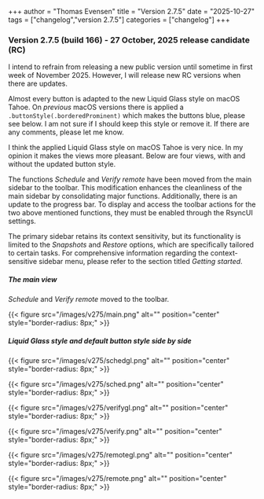+++
author = "Thomas Evensen"
title = "Version 2.7.5"
date = "2025-10-27"
tags = ["changelog","version 2.7.5"]
categories = ["changelog"]
+++

### Version 2.7.5 (build 166) - 27 October, 2025 release candidate (RC)

I intend to refrain from releasing a new public version until sometime in first week of November 2025. However, I will release new RC versions when there are updates.

Almost every button is adapted to the new Liquid Glass style on macOS Tahoe. On *previous* macOS versions there is applied a `.buttonStyle(.borderedProminent)` which makes the buttons blue, please see below. I am not sure if I should keep this style or remove it. If there are any comments, please let me know.

I think the applied Liquid Glass style on macOS Tahoe is very nice. In my opinion it makes the views more pleasant. Below are four views, with and without the updated button style.

The functions *Schedule* and *Verify remote* have been moved from the main sidebar to the toolbar. This modification enhances the cleanliness of the main sidebar by consolidating major functions. Additionally, there is an update to the progress bar. To display and access the toolbar actions for the two above mentioned functions, they must be enabled through the RsyncUI settings.

The primary sidebar retains its context sensitivity, but its functionality is limited to the *Snapshots* and *Restore* options, which are specifically tailored to certain tasks. For comprehensive information regarding the context-sensitive sidebar menu, please refer to the section titled *Getting started*.

##### The main view

*Schedule* and *Verify remote* moved to the toolbar. 

{{< figure src="/images/v275/main.png" alt="" position="center" style="border-radius: 8px;" >}}

##### Liquid Glass style and default button style side by side 

{{< figure src="/images/v275/schedgl.png" alt="" position="center" style="border-radius: 8px;" >}}

{{< figure src="/images/v275/sched.png" alt="" position="center" style="border-radius: 8px;" >}}

{{< figure src="/images/v275/verifygl.png" alt="" position="center" style="border-radius: 8px;" >}}

{{< figure src="/images/v275/verify.png" alt="" position="center" style="border-radius: 8px;" >}}

{{< figure src="/images/v275/remotegl.png" alt="" position="center" style="border-radius: 8px;" >}}

{{< figure src="/images/v275/remote.png" alt="" position="center" style="border-radius: 8px;" >}}


